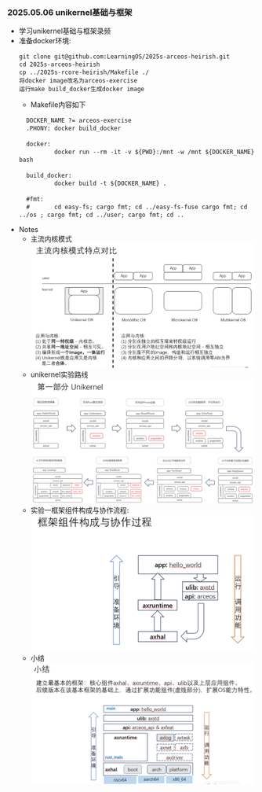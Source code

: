 ### 2025.05.06 unikernel基础与框架 
- 学习unikernel基础与框架录频
- 准备docker环境:
  ```
  git clone git@github.com:LearningOS/2025s-arceos-heirish.git
  cd 2025s-arceos-heirish
  cp ../2025s-rcore-heirish/Makefile ./
  将docker image改名为arceos-exercise
  运行make build_docker生成docker image
  ```
  - Makefile内容如下
  ```
    DOCKER_NAME ?= arceos-exercise
    .PHONY: docker build_docker
    
    docker:
            docker run --rm -it -v ${PWD}:/mnt -w /mnt ${DOCKER_NAME} bash
    
    build_docker: 
            docker build -t ${DOCKER_NAME} .
    
    #fmt:
    #       cd easy-fs; cargo fmt; cd ../easy-fs-fuse cargo fmt; cd ../os ; cargo fmt; cd ../user; cargo fmt; cd ..
  ```
- Notes
  - 主流内核模式
    ![](images/kernel-types.png)
  - unikernel实验路线
    ![](images/unikernel-exercise-roadmap.png)
  - 实验一框架组件构成与协作流程:
    ![](images/component-archi.png)
  - 小结
    ![](images/summary1.png)
